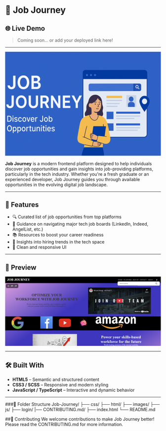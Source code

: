 # 🚀 Job Journey

## 🌐 Live Demo

> Coming soon... or add your deployed link here!

---

![Job Journey Banner](images/banner.png)

**Job Journey** is a modern frontend platform designed to help individuals discover job opportunities and gain insights into job-providing platforms, particularly in the tech industry. Whether you're a fresh graduate or an experienced developer, Job Journey guides you through available opportunities in the evolving digital job landscape.

---

## 🌟 Features

- 🔍 Curated list of job opportunities from top platforms
- 🧭 Guidance on navigating major tech job boards (LinkedIn, Indeed, AngelList, etc.)
- 📚 Resources to boost your career readiness
- 💼 Insights into hiring trends in the tech space
- 🎨 Clean and responsive UI

---

## 📸 Preview

![Homepage Screenshot](images/homepage.png)

---

## 🛠️ Built With

- **HTML5** – Semantic and structured content
- **CSS3 / SCSS** – Responsive and modern styling
- **JavaScript / TypeScript** – Interactive and dynamic behavior

---

###📌 Folder Structure
Job-Journey/
├── css/
├── html/
├── images/
├── js/
├── login/
|── CONTRIBUTING.md/
├── index.html
└── README.md

##🤝 Contributing
We welcome contributions to make Job Journey better! Please read the CONTRIBUTING.md for more information.
